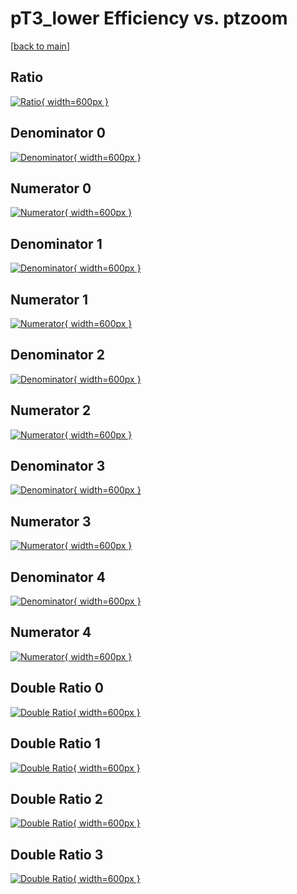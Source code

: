 # pT3_lower Efficiency vs. ptzoom

[[back to main](./)]



## Ratio

[![Ratio](../mtv/var/pT3_lower_base_0_0_eff_ptzoom.png){ width=600px }](../mtv/var/pT3_lower_base_0_0_eff_ptzoom.pdf)

## Denominator 0

[![Denominator](../mtv/den/pT3_lower_base_0_0_eff_ptzoom_den0.png){ width=600px }](../mtv/den/pT3_lower_base_0_0_eff_ptzoom_den0.pdf)

## Numerator 0

[![Numerator](../mtv/num/pT3_lower_base_0_0_eff_ptzoom_num0.png){ width=600px }](../mtv/num/pT3_lower_base_0_0_eff_ptzoom_num0.pdf)

## Denominator 1

[![Denominator](../mtv/den/pT3_lower_base_0_0_eff_ptzoom_den1.png){ width=600px }](../mtv/den/pT3_lower_base_0_0_eff_ptzoom_den1.pdf)

## Numerator 1

[![Numerator](../mtv/num/pT3_lower_base_0_0_eff_ptzoom_num1.png){ width=600px }](../mtv/num/pT3_lower_base_0_0_eff_ptzoom_num1.pdf)

## Denominator 2

[![Denominator](../mtv/den/pT3_lower_base_0_0_eff_ptzoom_den2.png){ width=600px }](../mtv/den/pT3_lower_base_0_0_eff_ptzoom_den2.pdf)

## Numerator 2

[![Numerator](../mtv/num/pT3_lower_base_0_0_eff_ptzoom_num2.png){ width=600px }](../mtv/num/pT3_lower_base_0_0_eff_ptzoom_num2.pdf)

## Denominator 3

[![Denominator](../mtv/den/pT3_lower_base_0_0_eff_ptzoom_den3.png){ width=600px }](../mtv/den/pT3_lower_base_0_0_eff_ptzoom_den3.pdf)

## Numerator 3

[![Numerator](../mtv/num/pT3_lower_base_0_0_eff_ptzoom_num3.png){ width=600px }](../mtv/num/pT3_lower_base_0_0_eff_ptzoom_num3.pdf)

## Denominator 4

[![Denominator](../mtv/den/pT3_lower_base_0_0_eff_ptzoom_den4.png){ width=600px }](../mtv/den/pT3_lower_base_0_0_eff_ptzoom_den4.pdf)

## Numerator 4

[![Numerator](../mtv/num/pT3_lower_base_0_0_eff_ptzoom_num4.png){ width=600px }](../mtv/num/pT3_lower_base_0_0_eff_ptzoom_num4.pdf)

## Double Ratio 0

[![Double Ratio](../mtv/ratio/pT3_lower_base_0_0_eff_ptzoom_ratio0.png){ width=600px }](../mtv/ratio/pT3_lower_base_0_0_eff_ptzoom_ratio0.pdf)

## Double Ratio 1

[![Double Ratio](../mtv/ratio/pT3_lower_base_0_0_eff_ptzoom_ratio1.png){ width=600px }](../mtv/ratio/pT3_lower_base_0_0_eff_ptzoom_ratio1.pdf)

## Double Ratio 2

[![Double Ratio](../mtv/ratio/pT3_lower_base_0_0_eff_ptzoom_ratio2.png){ width=600px }](../mtv/ratio/pT3_lower_base_0_0_eff_ptzoom_ratio2.pdf)

## Double Ratio 3

[![Double Ratio](../mtv/ratio/pT3_lower_base_0_0_eff_ptzoom_ratio3.png){ width=600px }](../mtv/ratio/pT3_lower_base_0_0_eff_ptzoom_ratio3.pdf)

